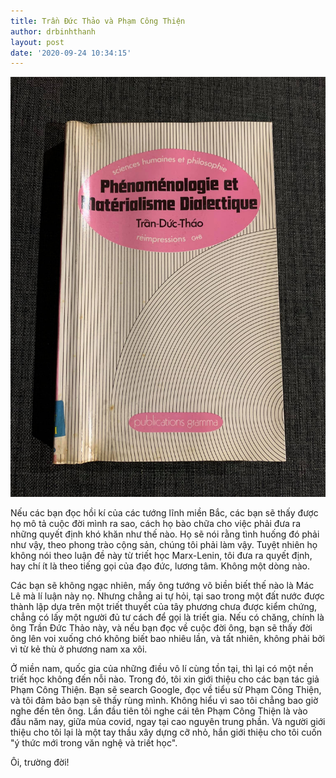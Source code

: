 ```yaml
---
title: Trần Đức Thảo và Phạm Công Thiện
author: drbinhthanh
layout: post
date: '2020-09-24 10:34:15'
---
```


![](/assets/img/tranducthao.jpg)

Nếu các bạn đọc hồi kí của các tướng lĩnh miền Bắc, các bạn sẽ thấy được họ mô tả cuộc đời mình ra sao, cách họ bào chữa cho việc phải đưa ra những quyết định khó khăn như thế nào. Họ sẽ nói rằng tình huống đó phải như vậy, theo phong trào cộng sản, chúng tôi phải làm vậy. Tuyệt nhiên họ không nói theo luận đề này từ triết học Marx-Lenin, tôi đưa ra quyết định, hay chí ít là theo tiếng gọi của đạo đức, lương tâm. Không một dòng nào.

Các bạn sẽ không ngạc nhiên, mấy ông tướng võ biền biết thế nào là Mác Lê mà lí luận này nọ. Nhưng chẳng ai tự hỏi, tại sao trong một đất nước được thành lập dựa trên một triết thuyết của tây phương chưa được kiểm chứng, chẳng có lấy một người đủ tư cách để gọi là triết gia. Nếu có chăng, chính là ông Trần Đức Thảo này, và nếu bạn đọc về cuộc đời ông, bạn sẽ thấy đời ông lên voi xuống chó không biết bao nhiêu lần, và tất nhiên, không phải bởi vì từ kẻ thù ở phương nam xa xôi.

Ở miền nam, quốc gia của những điều vô lí cùng tồn tại, thì lại có một nền triết học không đến nỗi nào. Trong đó, tôi xin giới thiệu cho các bạn tác giả Phạm Công Thiện. Bạn sẽ search Google, đọc về tiểu sử Phạm Công Thiện, và tôi đảm bảo bạn sẽ thấy rùng mình. Không hiểu vì sao tôi chẳng bao giờ nghe đến tên ông. Lần đầu tiên tôi nghe cái tên Phạm Công Thiện là vào đầu năm nay, giữa mùa covid, ngay tại cao nguyên trung phần. Và người giới thiệu cho tôi lại là một tay thầu xây dựng cỡ nhỏ, hắn giới thiệu cho tôi cuốn "ý thức mới trong văn nghệ và triết học".

Ôi, trường đời!

